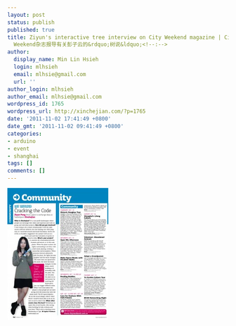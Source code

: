 ```yaml
---
layout: post
status: publish
published: true
title: Ziyun's interactive tree interview on City Weekend magazine | City
  Weekend杂志报导有关彭子云的&rdquo;树说&ldquo;<!--:-->
author:
  display_name: Min Lin Hsieh
  login: mlhsieh
  email: mlhsie@gmail.com
  url: ''
author_login: mlhsieh
author_email: mlhsie@gmail.com
wordpress_id: 1765
wordpress_url: http://xinchejian.com/?p=1765
date: '2011-11-02 17:41:49 +0800'
date_gmt: '2011-11-02 09:41:49 +0800'
categories:
- arduino
- event
- shanghai
tags: []
comments: []
---
```

<p><!--:en--><a href="/uploads/2011/11/Ziyun-CitiweekendInterview.jpg"><img src="/uploads/2011/11/Ziyun-CitiweekendInterview-230x300.jpg" alt="" title="Ziyun-CitiweekendInterview" width="230" height="300" class="alignnone size-medium wp-image-1766" /></a><!--:--></p>
